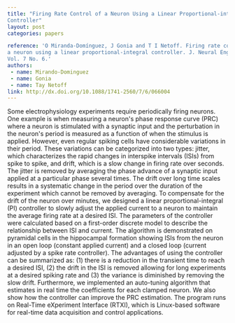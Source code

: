 ```yaml
---
title: "Firing Rate Control of a Neuron Using a Linear Proportional-integral
Controller"
layout: post
categories: papers

reference: 'O Miranda-Domínguez, J Gonia and T I Netoff. Firing rate control of
a neuron using a linear proportional-integral controller. J. Neural Eng. (2010)
Vol. 7 No. 6.'
authors: 
 - name: Mirando-Dominguez
 - name: Gonia
 - name: Tay Netoff
link: http://dx.doi.org/10.1088/1741-2560/7/6/066004
---
```


Some electrophysiology experiments require periodically firing neurons. One
example is when measuring a neuron's phase response curve (PRC) where a neuron
is stimulated with a synaptic input and the perturbation in the neuron's period
is measured as a function of when the stimulus is applied. However, even
regular spiking cells have considerable variations in their period. These
variations can be categorized into two types: jitter, which characterizes the
rapid changes in interspike intervals (ISIs) from spike to spike, and drift,
which is a slow change in firing rate over seconds. The jitter is removed by
averaging the phase advance of a synaptic input applied at a particular phase
several times. The drift over long time scales results in a systematic change
in the period over the duration of the experiment which cannot be removed by
averaging. To compensate for the drift of the neuron over minutes, we designed
a linear proportional-integral (PI) controller to slowly adjust the applied
current to a neuron to maintain the average firing rate at a desired ISI. The
parameters of the controller were calculated based on a first-order discrete
model to describe the relationship between ISI and current. The algorithm is
demonstrated on pyramidal cells in the hippocampal formation showing ISIs from
the neuron in an open loop (constant applied current) and a closed loop
(current adjusted by a spike rate controller). The advantages of using the
controller can be summarized as: (1) there is a reduction in the transient time
to reach a desired ISI, (2) the drift in the ISI is removed allowing for long
experiments at a desired spiking rate and (3) the variance is diminished by
removing the slow drift. Furthermore, we implemented an auto-tuning algorithm
that estimates in real time the coefficients for each clamped neuron. We also
show how the controller can improve the PRC estimation. The program runs on
Real-Time eXperiment Interface (RTXI), which is Linux-based software for
real-time data acquisition and control applications.
